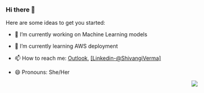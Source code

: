 ### Hi there 👋

Here are some ideas to get you started:

- 🔭 I’m currently working on Machine Learning models
- 🌱 I’m currently learning AWS deployment
- 📫 How to reach me: [Outlook](https://account.microsoft.com/profile/?refd=outlook.live.com),
[\[Linkedin-@ShivangiVerma\]](https://www.linkedin.com/in/shivangi-verma-b7b84572/)
                       
                       
- 😄 Pronouns: She/Her


<img align="right" src="![image](https://user-images.githubusercontent.com/16222656/197680501-6cbde0eb-c35b-49b7-bf71-8ebe4ab6105f.png)">

